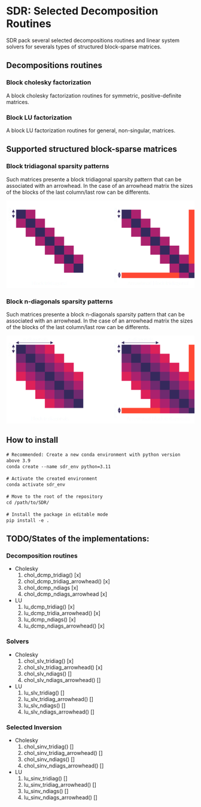 # SDR: Selected Decomposition Routines
SDR pack several selected decompositions routines and linear system solvers for severals types of structured block-sparse matrices.

## Decompositions routines
### Block cholesky factorization
A block cholesky factorization routines for symmetric, positive-definite matrices.
### Block LU factorization
A block LU factorization routines for general, non-singular, matrices.

## Supported structured block-sparse matrices
### Block tridiagonal sparsity patterns

Such matrices presente a block tridiagonal sparsity pattern that can be associated with an arrowhead. In the case of an arrowhead matrix the sizes of the blocks of
the last column/last row can be differents.

![Block tridiagonal sparsity pattern](/doc/images/structured_sparsity_patterns/tridiag_white.png)

### Block n-diagonals sparsity patterns

Such matrices presente a block n-diagonals sparsity pattern that can be associated with an arrowhead. In the case of an arrowhead matrix the sizes of the blocks of
the last column/last row can be differents.

![Block tridiagonal sparsity pattern](/doc/images/structured_sparsity_patterns/ndiags_white.png)

## How to install
    # Recommended: Create a new conda environment with python version above 3.9
    conda create --name sdr_env python=3.11

    # Activate the created environment
    conda activate sdr_env

    # Move to the root of the repository
    cd /path/to/SDR/

    # Install the package in editable mode
    pip install -e .

## TODO/States of the implementations:
### Decomposition routines
- Cholesky
   1. chol_dcmp_tridiag() [x]
   2. chol_dcmp_tridiag_arrowhead() [x]
   3. chol_dcmp_ndiags [x]
   4. chol_dcmp_ndiags_arrowhead [x]
- LU
   1. lu_dcmp_tridiag() [x]
   1. lu_dcmp_tridia_arrowhead() [x]
   2. lu_dcmp_ndiags() [x]
   3. lu_dcmp_ndiags_arrowhead() [x]
### Solvers
- Cholesky
   1. chol_slv_tridiag() [x]
   2. chol_slv_tridiag_arrowhead() [x]
   3. chol_slv_ndiags() []
   4. chol_slv_ndiags_arrowhead() []
- LU
   1. lu_slv_tridiag() []
   2. lu_slv_tridiag_arrowhead() []
   3. lu_slv_ndiags() []
   4. lu_slv_ndiags_arrowhead() []
### Selected Inversion
- Cholesky
   1. chol_sinv_tridiag() []
   2. chol_sinv_tridiag_arrowhead() []
   3. chol_sinv_ndiags() []
   4. chol_sinv_ndiags_arrowhead() []
- LU
   1. lu_sinv_tridiag() []
   2. lu_sinv_tridiag_arrowhead() []
   3. lu_sinv_ndiags() []
   4. lu_sinv_ndiags_arrowhead() []


